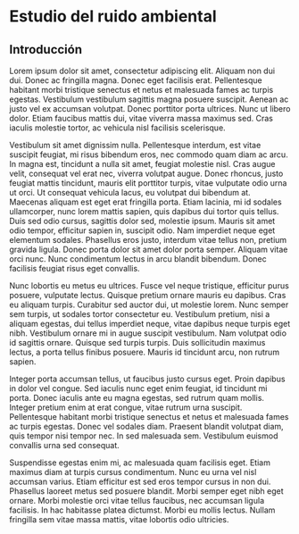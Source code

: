 # Estudio del ruido ambiental

## Introducción

Lorem ipsum dolor sit amet, consectetur adipiscing elit. Aliquam non dui dui. Donec ac fringilla magna. Donec eget facilisis erat. Pellentesque habitant morbi tristique senectus et netus et malesuada fames ac turpis egestas. Vestibulum vestibulum sagittis magna posuere suscipit. Aenean ac justo vel ex accumsan volutpat. Donec porttitor porta ultrices. Nunc ut libero dolor. Etiam faucibus mattis dui, vitae viverra massa maximus sed. Cras iaculis molestie tortor, ac vehicula nisl facilisis scelerisque.

Vestibulum sit amet dignissim nulla. Pellentesque interdum, est vitae suscipit feugiat, mi risus bibendum eros, nec commodo quam diam ac arcu. In magna est, tincidunt a nulla sit amet, feugiat molestie nisl. Cras augue velit, consequat vel erat nec, viverra volutpat augue. Donec rhoncus, justo feugiat mattis tincidunt, mauris elit porttitor turpis, vitae vulputate odio urna ut orci. Ut consequat vehicula lacus, eu volutpat dui bibendum at. Maecenas aliquam est eget erat fringilla porta. Etiam lacinia, mi id sodales ullamcorper, nunc lorem mattis sapien, quis dapibus dui tortor quis tellus. Duis sed odio cursus, sagittis dolor sed, molestie ipsum. Mauris sit amet odio tempor, efficitur sapien in, suscipit odio. Nam imperdiet neque eget elementum sodales. Phasellus eros justo, interdum vitae tellus non, pretium gravida ligula. Donec porta dolor sit amet dolor porta semper. Aliquam vitae orci nunc. Nunc condimentum lectus in arcu blandit bibendum. Donec facilisis feugiat risus eget convallis.

Nunc lobortis eu metus eu ultrices. Fusce vel neque tristique, efficitur purus posuere, vulputate lectus. Quisque pretium ornare mauris eu dapibus. Cras eu aliquam turpis. Curabitur sed auctor dui, ut molestie lorem. Nunc semper sem turpis, ut sodales tortor consectetur eu. Vestibulum pretium, nisi a aliquam egestas, dui tellus imperdiet neque, vitae dapibus neque turpis eget nibh. Vestibulum ornare mi in augue suscipit vestibulum. Nam volutpat odio id sagittis ornare. Quisque sed turpis turpis. Duis sollicitudin maximus lectus, a porta tellus finibus posuere. Mauris id tincidunt arcu, non rutrum sapien.

Integer porta accumsan tellus, ut faucibus justo cursus eget. Proin dapibus in dolor vel congue. Sed iaculis nunc eget enim feugiat, id tincidunt mi porta. Donec iaculis ante eu magna egestas, sed rutrum quam mollis. Integer pretium enim at erat congue, vitae rutrum urna suscipit. Pellentesque habitant morbi tristique senectus et netus et malesuada fames ac turpis egestas. Donec vel sodales diam. Praesent blandit volutpat diam, quis tempor nisi tempor nec. In sed malesuada sem. Vestibulum euismod convallis urna sed consequat.

Suspendisse egestas enim mi, ac malesuada quam facilisis eget. Etiam maximus diam at turpis cursus condimentum. Nunc eu urna vel nisl accumsan varius. Etiam efficitur est sed eros tempor cursus in non dui. Phasellus laoreet metus sed posuere blandit. Morbi semper eget nibh eget ornare. Morbi molestie orci vitae tellus faucibus, nec accumsan ligula facilisis. In hac habitasse platea dictumst. Morbi eu mollis lectus. Nullam fringilla sem vitae massa mattis, vitae lobortis odio ultricies.